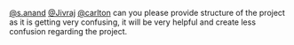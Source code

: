 [@s.anand](/u/s.anand) [@Jivraj](/u/jivraj) [@carlton](/u/carlton) can you
please provide structure of the project as it is getting very confusing, it
will be very helpful and create less confusion regarding the project.